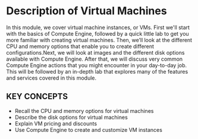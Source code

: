 # Description of Virtual Machines

In this module, we cover virtual machine instances, or VMs. First we'll start with the basics of Compute Engine, followed by a quick little lab to get you more familiar with creating virtual machines. Then, we’ll look at the different CPU and memory options that enable you to create different configurations.Next, we will look at images and the different disk options available with Compute Engine. After that, we will discuss very common Compute Engine actions that you might encounter in your day-to-day job. This will be followed by an in-depth lab that explores many of the features and services covered in this module.

## KEY CONCEPTS

* Recall the CPU and memory options for virtual machines
* Describe the disk options for virtual machines
* Explain VM pricing and discounts
* Use Compute Engine to create and customize VM instances





